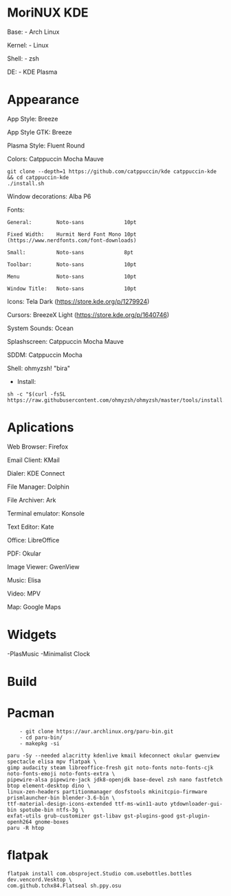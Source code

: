 #   MoriNUX KDE
Base:              - Arch Linux

Kernel:            - Linux

Shell:             - zsh

DE:                - KDE Plasma

#   Appearance


App Style:          Breeze 

App Style GTK:      Breeze 

Plasma Style:       Fluent Round

Colors:             Catppuccin Mocha Mauve
```
git clone --depth=1 https://github.com/catppuccin/kde catppuccin-kde && cd catppuccin-kde
./install.sh
```

Window decorations: Alba P6 

Fonts:
    
    General:        Noto-sans             10pt
    
    Fixed Width:    Hurmit Nerd Font Mono 10pt (https://www.nerdfonts.com/font-downloads)
    
    Small:          Noto-sans             8pt
    
    Toolbar:        Noto-sans             10pt
    
    Menu            Noto-sans             10pt
    
    Window Title:   Noto-sans             10pt
    
Icons:              Tela Dark (https://store.kde.org/p/1279924)

Cursors:            BreezeX Light (https://store.kde.org/p/1640746)

System Sounds:      Ocean

Splashscreen:       Catppuccin Mocha Mauve

SDDM:               Catppuccin Mocha

Shell:              ohmyzsh! "bira"

   - Install:
```
sh -c "$(curl -fsSL https://raw.githubusercontent.com/ohmyzsh/ohmyzsh/master/tools/install.sh)"
```

#   Aplications

Web Browser:        Firefox

Email Client:       KMail

Dialer:             KDE Connect

File Manager:       Dolphin

File Archiver:      Ark

Terminal emulator:  Konsole

Text Editor:        Kate

Office:             LibreOffice

PDF:                Okular

Image Viewer:       GwenView

Music:              Elisa

Video:              MPV

Map:                Google Maps

#   Widgets
-PlasMusic
-Minimalist Clock

#               Build

#   Pacman
```
    - git clone https://aur.archlinux.org/paru-bin.git
    - cd paru-bin/
    - makepkg -si

paru -Sy --needed alacritty kdenlive kmail kdeconnect okular gwenview spectacle elisa mpv flatpak \
gimp audacity steam libreoffice-fresh git noto-fonts noto-fonts-cjk noto-fonts-emoji noto-fonts-extra \
pipewire-alsa pipewire-jack jdk8-openjdk base-devel zsh nano fastfetch btop element-desktop dino \
linux-zen-headers partitionmanager dosfstools mkinitcpio-firmware prismlauncher-bin blender-3.6-bin \
ttf-material-design-icons-extended ttf-ms-win11-auto ytdownloader-gui-bin spotube-bin ntfs-3g \
exfat-utils grub-customizer gst-libav gst-plugins-good gst-plugin-openh264 gnome-boxes
paru -R htop 
```

#   flatpak
```
flatpak install com.obsproject.Studio com.usebottles.bottles dev.vencord.Vesktop \
com.github.tchx84.Flatseal sh.ppy.osu
```
